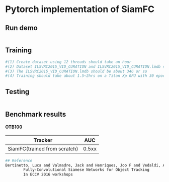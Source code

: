 # Pytorch implementation of SiamFC

## Run demo
```bash

```

## Training

```bash
#(1) Create dataset using 12 threads should take an hour
#(2) Dataset ILSVRC2015_VID_CURATION and ILSVRC2015_VID_CURATION.lmdb should be in the same directory
#(3) The ILSVRC2015_VID_CURATION.lmdb should be about 34G or so
#(4) Training should take about 1.5~2hrs on a Titan Xp GPU with 30 epochs
```
## Testing

```bash

```
## Benchmark results
#### OTB100

| Tracker 			    		 | AUC             |
| ---------------------------------------------  | --------------- |
| SiamFC(trained from scratch)      		 | 0.5xx           |

```bash
## Reference
Bertinetto, Luca and Valmadre, Jack and Henriques, Joo F and Vedaldi, Andrea and Torr, Philip H S
		Fully-Convolutional Siamese Networks for Object Tracking
		In ECCV 2016 workshops
```
